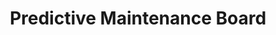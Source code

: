 ---
layout: article
title: Predictive Maintenance Board
description: 
  - This board shows some information about how a machine is in shape.
lang: en
weight: 2000
isDraft: true
ref: Predictive-Maintenance-Board
category:
  - Recommended
  - Logistics
  - Warehouse
  - KPI
image: Predictive-Maintenance-Board.png
image_thumbnail: Predictive-Maintenance-Board_thumbnail.png
download: Predictive-Maintenance-Board.pbmx
overview_description:
overview_benefits:
overview_data_sources:
---